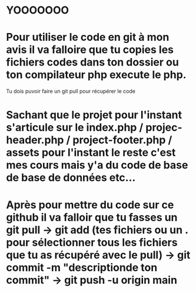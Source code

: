 # YOOOOOOO
# Pour utiliser le code en git à mon avis il va falloire que tu copies les fichiers codes dans ton dossier ou ton compilateur php execute le php.
Tu dois puvoir faire un git pull pour récupérer le code
# Sachant que le projet pour l'instant s'articule sur le index.php / projec-header.php / project-footer.php / assets pour l'instant le reste c'est mes cours mais y'a du code de base de base de données etc...
# Après pour mettre du code sur ce github il va falloir que tu fasses un git pull -> git add (tes fichiers ou un . pour sélectionner tous les fichiers que tu as récupéré avec le pull) -> git commit -m "descriptionde ton commit" -> git push -u origin main      
